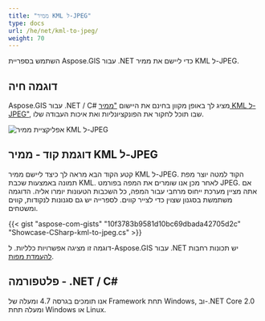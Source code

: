 ```yaml
---
title: "ממיר KML ל-JPEG"
type: docs
url: /he/net/kml-to-jpeg/
weight: 70
---
```


השתמש בספריית Aspose.GIS עבור .NET כדי ליישם את ממיר KML ל-JPEG.

## **דוגמה חיה**

Aspose.GIS עבור .NET / C# מציג לך באופן מקוון בחינם את היישום ["ממיר KML ל-JPEG"](https://products.aspose.app/gis/viewer/kml-to-jpeg), שבו תוכל לחקור את הפונקציונליות ואת איכות העבודה שלו.

![אפליקציית ממיר KML ל-JPEG](viewer.png)

## **דוגמת קוד - ממיר KML ל-JPEG**

קטע הקוד הבא מראה לך כיצד ליישם ממיר KML ל-JPEG. הקוד למטה יוצר מפת תמונה באמצעות שכבת KML. לאחר מכן אנו שומרים את המפה בפורמט JPEG. אם אתה מציין מערכת ייחוס מרחבי עבור המפה, כל השכבות הטעונות יומרו אליה.
הדוגמה משתמשת בסגנון שצוין כדי לצייר קווים. לספרייה יש גם סגנונות לנקודות, קווים ומשטחים.

{{< gist "aspose-com-gists" "10f3783b9581d10bc69dbada42705d2c" "Showcase-CSharp-kml-to-jpeg.cs" >}}

דוגמה זו מציגה אפשרויות כלליות. ל-Aspose.GIS עבור .NET יש תכונות רחבות [להעמדת מפות](https://docs.aspose.com/gis/net/map-rendering/).

## **פלטפורמה - ‎.NET / C#‎**

אנו תומכים בגרסה 4.7 ומעלה של Framework תחת Windows, וב-.NET Core 2.0 ומעלה תחת Windows או Linux.
